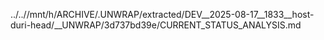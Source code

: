 ../..//mnt/h/ARCHIVE/.UNWRAP/extracted/DEV__2025-08-17__1833__host-duri-head/__UNWRAP/3d737bd39e/CURRENT_STATUS_ANALYSIS.md